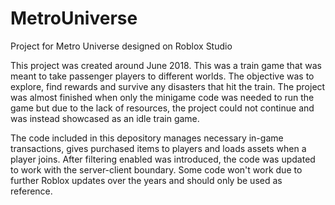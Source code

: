 # MetroUniverse
Project for Metro Universe designed on Roblox Studio

This project was created around June 2018.
This was a train game that was meant to take passenger players to different worlds. The objective was to explore, find rewards and survive any disasters that hit the train. The project was almost finished when only the minigame code was needed to run the game but due to the lack of resources, the project could not continue and was instead showcased as an idle train game. 

The code included in this depository manages necessary in-game transactions, gives purchased items to players and loads assets when a player joins. 
After filtering enabled was introduced, the code was updated to work with the server-client boundary. Some code won't work due to further Roblox updates over the years and should only be used as reference. 
